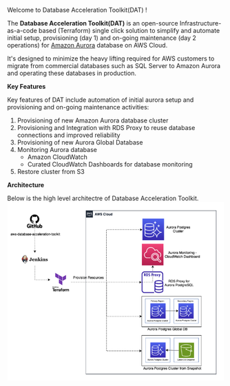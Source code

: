 Welcome to Database Acceleration Toolkit(DAT) !

The **Database Acceleration Toolkit(DAT)** is an open-source Infrastructure-as-a-code based (Terraform) single click solution to simplify and automate initial setup, provisioning (day 1) and on-going maintenance (day 2 operations) for [Amazon Aurora](https://aws.amazon.com/rds/aurora/) database on AWS Cloud. 

It's designed to minimize the heavy lifting required for AWS customers to migrate from commercial databases such as SQL Server to Amazon Aurora and operating these databases in production.

**Key Features**

Key features of DAT include automation of initial aurora setup and provisioning and on-going maintenance activities:

   1. Provisioning of new Amazon Aurora database cluster
   2. Provisioning and Integration with RDS Proxy to reuse database connections and improved reliability
   3. Provisioning of new Aurora Global Database
   4. Monitoring Aurora database
      - Amazon CloudWatch
      - Curated CloudWatch Dashboards for database monitoring
   6. Restore cluster from S3

**Architecture** 

Below is the high level architectre of Database Acceleration Toolkit. 
![image](images/DAT-Architecture.png)



